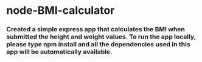 # node-BMI-calculator

### Created a simple express app that calculates the BMI when submitted the height and weight values. To run the app locally, please type npm install and all the dependencies used in this app will be automatically available.

